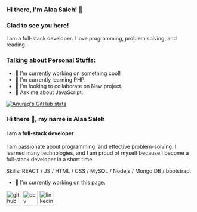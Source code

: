 ### Hi there, I'm Alaa Saleh! 👋

### Glad to see you here!

I am a full-stack developer. I love programming, problem solving, and reading.


### Talking about Personal Stuffs:
- 🔭 I’m currently working on something cool!
- 🌱 I’m currently learning PHP.
- 👯 I’m looking to collaborate on New project.
- 💬 Ask me about JavaScript.

[![Anurag's GitHub stats](https://github-readme-stats.vercel.app/api?username=AlaaSaleh7)](https://github.com/anuraghazra/github-readme-stats)

### Hi there 👋, my name is Alaa Saleh
#### I am a full-stack developer
I am passionate about
programming, and effective
problem-solving. I learned
many technologies, and I am
proud of myself because I
become a full-stack
developer in a short time.

Skills: REACT / JS / HTML / CSS / MySQL / Nodejs / Mongo DB / bootstrap.

- 🔭 I’m currently working on this page. 

[<img src='https://cdn.jsdelivr.net/npm/simple-icons@3.0.1/icons/github.svg' alt='github' height='40'>](https://github.com/AlaaSaleh7)  [<img src='https://cdn.jsdelivr.net/npm/simple-icons@3.0.1/icons/dev-dot-to.svg' alt='dev' height='40'>](https://dev.to/AlaaSaleh7)  [<img src='https://cdn.jsdelivr.net/npm/simple-icons@3.0.1/icons/linkedin.svg' alt='linkedin' height='40'>](https://www.linkedin.com/in/https://www.linkedin.com/in/alaatahssen//)  



